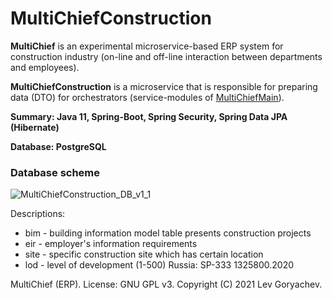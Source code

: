 # MultiChiefConstruction
<p><b>MultiChief</b> is an experimental microservice-based ERP system for construction industry (on-line and off-line interaction between departments and employees). <p/>
<p><b>MultiChiefConstruction</b> is a microservice that is responsible for preparing data (DTO) for orchestrators (service-modules of <a href="https://github.com/LevGoryachev/MultiChiefMain">MultiChiefMain</a>).</p> 
<p><b>Summary: Java 11, Spring-Boot, Spring Security, Spring Data JPA (Hibernate)</b></p>
<p><b>Database: PostgreSQL</b></p>

<h3>Database scheme</h3>

![MultiChiefConstruction_DB_v1_1](https://user-images.githubusercontent.com/61917893/140859479-03c265b4-f5d5-4c4c-a9f7-70e94df6a579.jpg)

<p>Descriptions:</p>

<ul>
<li>bim - building information model table presents construction projects</li>
<li>eir - employer's information requirements</li>
<li>site - specific construction site which has certain location</li>
<li>lod - level of development (1-500) Russia: SP-333 1325800.2020</li>
</ul>

<p>MultiChief (ERP). License: GNU GPL v3. Copyright (C) 2021 Lev Goryachev.</p>
